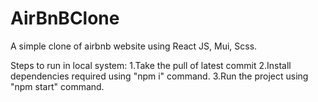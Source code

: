 # AirBnBClone
A simple clone of airbnb website using React JS, Mui, Scss.

Steps to run in local system:
1.Take the pull of latest commit
2.Install dependencies required using "npm i" command.
3.Run the project using "npm start" command.
